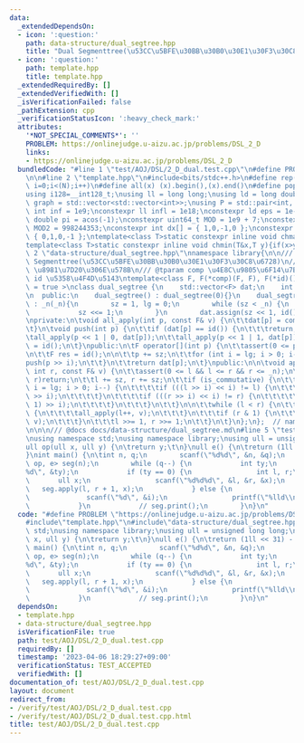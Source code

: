 ```yaml
---
data:
  _extendedDependsOn:
  - icon: ':question:'
    path: data-structure/dual_segtree.hpp
    title: "Dual Segmenttree(\u53CC\u5BFE\u30BB\u30B0\u30E1\u30F3\u30C8\u6728)"
  - icon: ':question:'
    path: template.hpp
    title: template.hpp
  _extendedRequiredBy: []
  _extendedVerifiedWith: []
  _isVerificationFailed: false
  _pathExtension: cpp
  _verificationStatusIcon: ':heavy_check_mark:'
  attributes:
    '*NOT_SPECIAL_COMMENTS*': ''
    PROBLEM: https://onlinejudge.u-aizu.ac.jp/problems/DSL_2_D
    links:
    - https://onlinejudge.u-aizu.ac.jp/problems/DSL_2_D
  bundledCode: "#line 1 \"test/AOJ/DSL/2_D_dual.test.cpp\"\n#define PROBLEM \"https://onlinejudge.u-aizu.ac.jp/problems/DSL_2_D\"\
    \n\n#line 2 \"template.hpp\"\n#include<bits/stdc++.h>\n#define rep(i, N)  for(int\
    \ i=0;i<(N);i++)\n#define all(x) (x).begin(),(x).end()\n#define popcount(x) __builtin_popcount(x)\n\
    using i128=__int128_t;\nusing ll = long long;\nusing ld = long double;\nusing\
    \ graph = std::vector<std::vector<int>>;\nusing P = std::pair<int, int>;\nconstexpr\
    \ int inf = 1e9;\nconstexpr ll infl = 1e18;\nconstexpr ld eps = 1e-6;\nconst long\
    \ double pi = acos(-1);\nconstexpr uint64_t MOD = 1e9 + 7;\nconstexpr uint64_t\
    \ MOD2 = 998244353;\nconstexpr int dx[] = { 1,0,-1,0 };\nconstexpr int dy[] =\
    \ { 0,1,0,-1 };\ntemplate<class T>static constexpr inline void chmax(T&x,T y){if(x<y)x=y;}\n\
    template<class T>static constexpr inline void chmin(T&x,T y){if(x>y)x=y;}\n#line\
    \ 2 \"data-structure/dual_segtree.hpp\"\nnamespace library{\n\n/// @brief Dual\
    \ Segmenttree(\u53CC\u5BFE\u30BB\u30B0\u30E1\u30F3\u30C8\u6728)\n/// @tparam F\
    \ \u8981\u7D20\u306E\u578B\n/// @tparam comp \u4E8C\u9805\u6F14\u7B97\n/// @tparam\
    \ id \u5358\u4F4D\u5143\ntemplate<class F, F(*comp)(F, F), F(*id)(), bool is_commutative\
    \ = true >\nclass dual_segtree {\n    std::vector<F> dat;\n    int _n, sz, lg;\n\
    \n  public:\n    dual_segtree() : dual_segtree(0){}\n    dual_segtree(int _n)\
    \ : _n(_n){\n        sz = 1, lg = 0;\n        while (sz < _n) {\n            lg++;\n\
    \            sz <<= 1;\n        }\n        dat.assign(sz << 1, id());\n    }\n\
    \nprivate:\n\tvoid all_apply(int p, const F& v) {\n\t\tdat[p] = comp(dat[p], v);\n\
    \t}\n\tvoid push(int p) {\n\t\tif (dat[p] == id()) {\n\t\t\treturn;\n\t\t}\n\t\
    \tall_apply(p << 1 | 0, dat[p]);\n\t\tall_apply(p << 1 | 1, dat[p]);\n\t\tdat[p]\
    \ = id();\n\t}\npublic:\n\tF operator[](int p) {\n\t\tassert(0 <= p && p < _n);\n\
    \n\t\tF res = id();\n\n\t\tp += sz;\n\t\tfor (int i = lg; i > 0; i--) {\n\t\t\t\
    push(p >> i);\n\t\t}\n\t\treturn dat[p];\n\t}\npublic:\n\n\tvoid apply(int l,\
    \ int r, const F& v) {\n\t\tassert(0 <= l && l <= r && r <= _n);\n\t\tif (l ==\
    \ r)return;\n\t\tl += sz, r += sz;\n\t\tif (is_commutative) {\n\t\t\tfor (int\
    \ i = lg; i > 0; i--) {\n\t\t\t\tif (((l >> i) << i) != l) {\n\t\t\t\t\tpush(l\
    \ >> i);\n\t\t\t\t}\n\t\t\t\tif (((r >> i) << i) != r) {\n\t\t\t\t\tpush((r -\
    \ 1) >> i);\n\t\t\t\t}\n\t\t\t}\n\t\t}\n\n\t\twhile (l < r) {\n\t\t\tif (l & 1)\
    \ {\n\t\t\t\tall_apply(l++, v);\n\t\t\t}\n\t\t\tif (r & 1) {\n\t\t\t\tall_apply(--r,\
    \ v);\n\t\t\t}\n\t\t\tl >>= 1, r >>= 1;\n\t\t}\n\t}\n};\n};  // namespace library\n\
    \n\n\n/// @docs docs/data-structure/dual_segtree.md\n#line 5 \"test/AOJ/DSL/2_D_dual.test.cpp\"\
    \nusing namespace std;\nusing namespace library;\nusing ull = unsigned long long;\n\
    ull op(ull x, ull y) {\n\treturn y;\t\n}\null e() {\n\treturn (1ll << 31) - 1;\n\
    }\nint main() {\n\tint n, q;\n        scanf(\"%d%d\", &n, &q);\n        dual_segtree<ull,\
    \ op, e> seg(n);\n        while (q--) {\n            int ty;\n            scanf(\"\
    %d\", &ty);\n            if (ty == 0) {\n                int l, r;\n         \
    \       ull x;\n                scanf(\"%d%d%d\", &l, &r, &x);\n             \
    \   seg.apply(l, r + 1, x);\n            } else {\n                int i;\n  \
    \              scanf(\"%d\", &i);\n                printf(\"%lld\\n\", seg[i]);\n\
    \            }\n            // seg.print();\n        }\n}\n"
  code: "#define PROBLEM \"https://onlinejudge.u-aizu.ac.jp/problems/DSL_2_D\"\n\n\
    #include\"template.hpp\"\n#include\"data-structure/dual_segtree.hpp\"\nusing namespace\
    \ std;\nusing namespace library;\nusing ull = unsigned long long;\null op(ull\
    \ x, ull y) {\n\treturn y;\t\n}\null e() {\n\treturn (1ll << 31) - 1;\n}\nint\
    \ main() {\n\tint n, q;\n        scanf(\"%d%d\", &n, &q);\n        dual_segtree<ull,\
    \ op, e> seg(n);\n        while (q--) {\n            int ty;\n            scanf(\"\
    %d\", &ty);\n            if (ty == 0) {\n                int l, r;\n         \
    \       ull x;\n                scanf(\"%d%d%d\", &l, &r, &x);\n             \
    \   seg.apply(l, r + 1, x);\n            } else {\n                int i;\n  \
    \              scanf(\"%d\", &i);\n                printf(\"%lld\\n\", seg[i]);\n\
    \            }\n            // seg.print();\n        }\n}\n"
  dependsOn:
  - template.hpp
  - data-structure/dual_segtree.hpp
  isVerificationFile: true
  path: test/AOJ/DSL/2_D_dual.test.cpp
  requiredBy: []
  timestamp: '2023-04-06 18:29:27+09:00'
  verificationStatus: TEST_ACCEPTED
  verifiedWith: []
documentation_of: test/AOJ/DSL/2_D_dual.test.cpp
layout: document
redirect_from:
- /verify/test/AOJ/DSL/2_D_dual.test.cpp
- /verify/test/AOJ/DSL/2_D_dual.test.cpp.html
title: test/AOJ/DSL/2_D_dual.test.cpp
---
```

